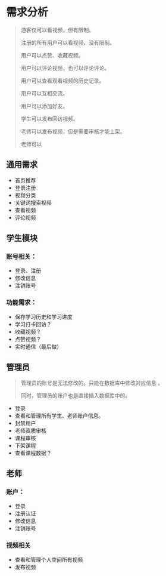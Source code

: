 # 需求分析

> 游客仅可以看视频，但有限制。
>
> 
>
> 注册的所有用户可以看视频，没有限制。
>
> 用户可以点赞、收藏视频。
>
> 用户可以评论视频，也可以评论评论。
>
> 用户可以查看观看视频的历史记录。
>
> 用户可以互相交流。
> 
> 用户可以添加好友。
> 
> 学生可以发布回访视频。
> 
> 老师可以发布视频，但是需要审核才能上架。
> 
> 老师可以

## 通用需求

- 首页推荐
- 登录注册
- 视频分类
- 关键词搜索视频
- 查看视频
- 评论视频

## 学生模块

### 账号相关：

- 登录、注册
- 修改信息
- 注销账号

### 功能需求：

- 保存学习历史和学习进度
- 学习打卡回访？
- 收藏视频？
- 点赞视频？
- 实时通信（最后做）

## 管理员

> 管理员的账号是无法修改的。只能在数据库中修改对应信息 。
>
> 同时，管理员的账户也是直接插入数据库中的。

- 登录
- 查看和管理所有学生、老师账户信息。
- 封禁用户
- 老师资质审核
- 课程审核
- 下架课程
- 查看课程数据？

## 老师

### 账户：

- 登录
- 注册认证
- 修改信息
- 注销账号

### 视频相关

- 查看和管理个人空间所有视频
- 发布视频